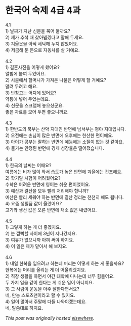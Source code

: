 # 한국어 숙제 4급 4과

<p>4.1<br>1) 날짜가 지난 신문을 묶어 둘까요?<br>2) 제가 추석 때 찾아뵙겠다고 말해 두세요.<br>3) 겨울옷을 아직 세탁해 두지 않았어요.<br>4) 저금해 둔 돈으로 자동차를 살 거예요.<br><br>4.2<br>1) 결혼사진을 어떻게 했어요?<br>앨범에 붙여 두었어요.<br>2) 시골에서 할머니가 가져온 나물은 어떻게 할 거예요?<br>말려 두려고 해요.<br>3) 반창고는 어디에 있어요?<br>약통에 넣어 두었는데요.<br>4) 신문을 스크랩해 놓으셨군요.<br>좋은 자료를 모어 두면 좋으니까요.<br><br>4.3<br>1) 한반도의 북부는 산악 지대인 반면에 남서부는 평야 지대입니다.<br>2) 오전에는 손님이 많은 반면에 오후에는 한산한 편이에요.<br>3) 아이가 공부는 잘하는 반면에 예능에는 소질이 없는 것 같아요.<br>4) 물가는 안정된 반면에 경제 성장률은 떨어졌습니다.<br><br>4.4<br>1) 한국의 날씨는 어때요?<br>여름에는 비가 많이 와서 습도가 높은 반면에 겨울에는 건조해요.<br>2) 학기말 시험이 어려웠어요?<br>수학은 어려운 반면에 영어는 쉬운 편이었어요.<br>3) 예산과 결산을 모두 빨리 처리해야 합니까?<br>예산은 빨리 세워야 하는 반면에 결산 정리는 천천히 해도 됩니다.<br>4) 요즘 생필품 값이 올랐어요?<br>고기와 생선 값은 오른 반면에 채소 값은 내렸어요.<br><br>4.5<br>1) 그렇게 하는 게 더 좋겠지요.<br>2) 눈 깜빡할 사이에 3년이 지나갔지요.<br>3) 여유가 없으니까 아껴 써야 하지요.<br>4) 이 일은 제가 맡아서 해 보지요.<br><br>4.6<br>1) 내일 한복을 입으려고 하는데 머리는 어떻게 하는 게 좋을까요?<br>한복에는 머리를 올리는 게 더 어울리겠지요.<br>2) 직장 생활을 하면서 야간 대학에 다니는데 너무 힘들어요.<br>두 가지 일을 같이 한다는 게 쉬운 일이 아니지요.<br>3) 그 사람이 운동을 아주 잘한다면서요?<br>네, 만능 스포츠맨이라고 할 수 있지요.<br>4) 일이 많아서 주말에 다들 나와야겠는데요.<br>네, 말씀대로 하지요.</p>


*This post was originally hosted [elsewhere](http://planspace.blogspot.com/2009/06/4-4.html).*
